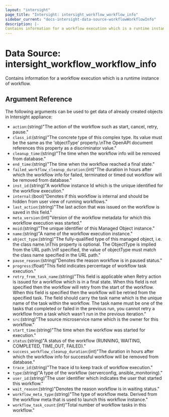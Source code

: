 ```yaml
---
layout: "intersight"
page_title: "Intersight: intersight_workflow_workflow_info"
sidebar_current: "docs-intersight-data-source-workflowWorkflowInfo"
description: |-
Contains information for a workflow execution which is a runtime instance of workflow.
---
```


# Data Source: intersight_workflow_workflow_info
Contains information for a workflow execution which is a runtime instance of workflow.
## Argument Reference
The following arguments can be used to get data of already created objects in Intersight appliance:
* `action`:(string)"The action of the workflow such as start, cancel, retry, pause."
* `class_id`:(string)"The concrete type of this complex type. Its value must be the same as the 'objectType' property.\nThe OpenAPI document references this property as a discriminator value."
* `cleanup_time`:(string)"The time when the workflow info will be removed from database."
* `end_time`:(string)"The time when the workflow reached a final state."
* `failed_workflow_cleanup_duration`:(int)"The duration in hours after which the workflow info for failed, terminated or timed out workflow will be removed from database."
* `inst_id`:(string)"A workflow instance Id which is the unique identified for the workflow execution."
* `internal`:(bool)"Denotes if this workflow is internal and should be hidden from user view of running workflows."
* `last_action`:(string)"The last action that was issued on the workflow is saved in this field."
* `meta_version`:(int)"Version of the workflow metadata for which this workflow execution was started."
* `moid`:(string)"The unique identifier of this Managed Object instance."
* `name`:(string)"A name of the workflow execution instance."
* `object_type`:(string)"The fully-qualified type of this managed object, i.e. the class name.\nThis property is optional. The ObjectType is implied from the URL path.\nIf specified, the value of objectType must match the class name specified in the URL path."
* `pause_reason`:(string)"Denotes the reason workflow is in paused status."
* `progress`:(float)"This field indicates percentage of workflow task execution."
* `retry_from_task_name`:(string)"This field is applicable when Retry action is issued for a workflow which is in a final state. When this field is not specified then the workflow will retry from the start of the workflow. When this field is specified then the workflow will be retried from the specified task. The field should carry the task name which is the unique name of the task within the workflow. The task name must be one of the tasks that completed or failed in the previous run, you cannot retry a workflow from a task which wasn't run in the previous iteration."
* `src`:(string)"The source microservice name which is the owner for this workflow."
* `start_time`:(string)"The time when the workflow was started for execution."
* `status`:(string)"A status of the workflow (RUNNING, WAITING, COMPLETED, TIME_OUT, FAILED)."
* `success_workflow_cleanup_duration`:(int)"The duration in hours after which the workflow info for successful workflow will be removed from database."
* `trace_id`:(string)"The trace id to keep track of workflow execution."
* `type`:(string)"A type of the workflow (serverconfig, ansible_monitoring)."
* `user_id`:(string)"The user identifier which indicates the user that started this workflow."
* `wait_reason`:(string)"Denotes the reason workflow is in waiting status."
* `workflow_meta_type`:(string)"The type of workflow meta. Derived from the workflow meta that is used to launch this workflow instance."
* `workflow_task_count`:(int)"Total number of workflow tasks in this workflow."
